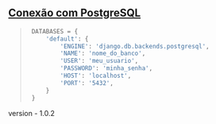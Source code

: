 ## [Conexão com PostgreSQL](https://pythonacademy.com.br/blog/como-conectar-o-django-ao-postgresql)
> ```py
>  DATABASES = {
>      'default': {
>          'ENGINE': 'django.db.backends.postgresql',
>          'NAME': 'nome_do_banco',
>          'USER': 'meu_usuario',
>          'PASSWORD': 'minha_senha',
>          'HOST': 'localhost',
>          'PORT': '5432',
>      }
>  }
>  ```

version - 1.0.2